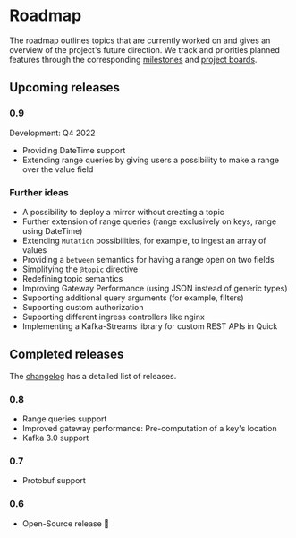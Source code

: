 # Roadmap

The roadmap outlines topics that are currently worked on and gives an overview of the project's future direction.
We track and priorities planned features through the corresponding [milestones](https://github.com/bakdata/quick/milestones)
and [project boards](https://github.com/bakdata/quick/projects).

## Upcoming releases

### 0.9

Development: Q4 2022

* Providing DateTime support
* Extending range queries by giving users a possibility to
make a range over the value field 

### Further ideas

* A possibility to deploy a mirror without creating a topic
* Further extension of range queries (range exclusively on keys, range using DateTime)
* Extending `Mutation` possibilities, for example, to ingest an array of values
* Providing a `between` semantics for having a range open on two fields
* Simplifying the `@topic` directive
* Redefining topic semantics
* Improving Gateway Performance (using JSON instead of generic types)
* Supporting additional query arguments (for example, filters)
* Supporting custom authorization
* Supporting different ingress controllers like nginx
* Implementing a Kafka-Streams library for custom REST APIs in Quick


## Completed releases

The [changelog](../changelog) has a detailed list of releases.

### 0.8

* Range queries support
* Improved gateway performance: Pre-computation of a key's location
* Kafka 3.0 support

### 0.7

* Protobuf support

### 0.6

* Open-Source release 🎉
